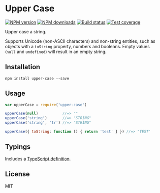 # Upper Case

[![NPM version][npm-image]][npm-url]
[![NPM downloads][downloads-image]][downloads-url]
[![Build status][travis-image]][travis-url]
[![Test coverage][coveralls-image]][coveralls-url]

Upper case a string.

Supports Unicode (non-ASCII characters) and non-string entities, such as objects with a `toString` property, numbers and
booleans. Empty values (`null` and `undefined`) will result in an empty string.

## Installation

```
npm install upper-case --save
```

## Usage

```js
var upperCase = require('upper-case')

upperCase(null)           //=> ""
upperCase('string')       //=> "STRING"
upperCase('string', 'tr') //=> "STRİNG"

upperCase({ toString: function () { return 'test' } }) //=> "TEST"
```

## Typings

Includes a [TypeScript definition](upper-case.d.ts).

## License

MIT

[npm-image]: https://img.shields.io/npm/v/upper-case.svg?style=flat

[npm-url]: https://npmjs.org/package/upper-case

[downloads-image]: https://img.shields.io/npm/dm/upper-case.svg?style=flat

[downloads-url]: https://npmjs.org/package/upper-case

[travis-image]: https://img.shields.io/travis/blakeembrey/upper-case.svg?style=flat

[travis-url]: https://travis-ci.org/blakeembrey/upper-case

[coveralls-image]: https://img.shields.io/coveralls/blakeembrey/upper-case.svg?style=flat

[coveralls-url]: https://coveralls.io/r/blakeembrey/upper-case?branch=master
